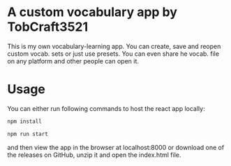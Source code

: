 # A custom vocabulary app by TobCraft3521
This is my own vocabulary-learning app.
You can create, save and reopen custom vocab. sets or just use presets.
You can even share he vocab. file on any platform and other people can open it.

# Usage
You can either run following commands to host the react app locally:

```bash
npm install
```

```bash
npm run start
```

and then view the app in the browser at localhost:8000
or download one of the releases on GitHub, unzip it and open the index.html file.


